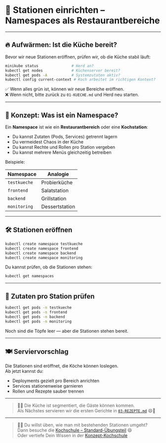 [//]: # (02-STATIONEN.md)

# 🧭 Stationen einrichten – Namespaces als Restaurantbereiche

---

## 🔥 Aufwärmen: Ist die Küche bereit?

Bevor wir neue Stationen eröffnen, prüfen wir, ob die Küche stabil läuft:

```bash
minikube status               # Herd an?
kubectl get nodes             # Küchenserver bereit?
kubectl get pods -A           # Systemzutaten aktiv?
kubectl config current-context # Koch arbeitet im richtigen Kontext?
```

✅ Wenn alles grün ist, können wir neue Bereiche eröffnen.  
❌ Wenn nicht, bitte zurück zu `01-KUECHE.md` und Herd neu starten.

---

## 🧠 Konzept: Was ist ein Namespace?

Ein **Namespace** ist wie ein **Restaurantbereich** oder eine **Kochstation**:

- Du kannst Zutaten (Pods, Services) getrennt lagern
- Du vermeidest Chaos in der Küche
- Du kannst Rechte und Rollen pro Station vergeben
- Du kannst mehrere Menüs gleichzeitig betreiben

Beispiele:

| Namespace     | Analogie             |
|---------------|----------------------|
| `testkueche`  | Probierküche         |
| `frontend`    | Salatstation         |
| `backend`     | Grillstation         |
| `monitoring`  | Dessertstation       |

---

## 🛠️ Stationen eröffnen

```bash
kubectl create namespace testkueche
kubectl create namespace frontend
kubectl create namespace backend
kubectl create namespace monitoring
```

Du kannst prüfen, ob die Stationen stehen:

```bash
kubectl get namespaces
```

---

## 🧂 Zutaten pro Station prüfen

```bash
kubectl get pods -n testkueche
kubectl get pods -n frontend
kubectl get pods -n backend
kubectl get pods -n monitoring
```

Noch sind die Töpfe leer — aber die Stationen stehen bereit.

---

## 🍽️ Serviervorschlag

Die Stationen sind eröffnet, die Köche können loslegen.  
Ab jetzt kannst du:

- Deployments gezielt pro Bereich anrichten
- Services stationenweise garnieren
- Rollen und Rezepte sauber trennen

---

> 🧑‍🍳 Die Küche ist segmentiert, die Gäste können kommen.  
> Als Nächstes servieren wir die ersten Gerichte in [`03-REZEPTE.md`](03-REZEPTE.md) 😄🍲

---

> 🧑‍🍳 Du willst üben, wie man mit bestehenden Stationen umgeht?  
> Dann besuche die [Kochschule – Standard-Übungsteil](../../Kochschule/standard-uebung.md) 😄  
> Oder vertiefe Dein Wissen in der [Konzept-Kochschule](../../Kochschule/konzept-kochschule.md)

